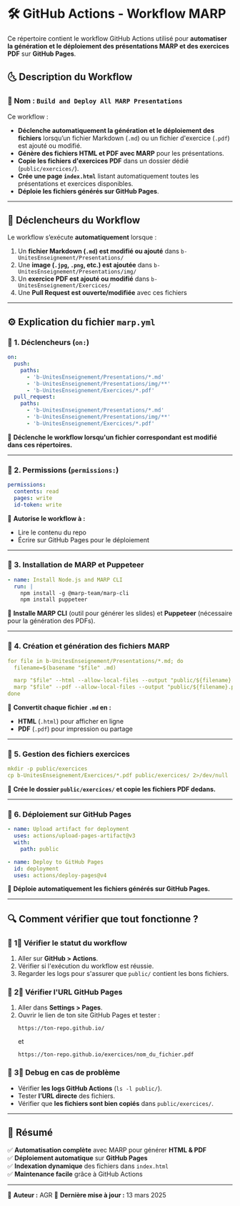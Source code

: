 # 🛠️ GitHub Actions - Workflow MARP

Ce répertoire contient le workflow GitHub Actions utilisé pour **automatiser la génération et le déploiement des présentations MARP et des exercices PDF** sur **GitHub Pages**.

## 🌜 Description du Workflow

### 📌 Nom : `Build and Deploy All MARP Presentations`
Ce workflow :
- **Déclenche automatiquement la génération et le déploiement des fichiers** lorsqu’un fichier Markdown (`.md`) ou un fichier d'exercice (`.pdf`) est ajouté ou modifié.
- **Génère des fichiers HTML et PDF avec MARP** pour les présentations.
- **Copie les fichiers d'exercices PDF** dans un dossier dédié (`public/exercices/`).
- **Crée une page `index.html`** listant automatiquement toutes les présentations et exercices disponibles.
- **Déploie les fichiers générés sur GitHub Pages**.

---

## 🔄 **Déclencheurs du Workflow**
Le workflow s’exécute **automatiquement** lorsque :
1. Un **fichier Markdown (`.md`) est modifié ou ajouté** dans `b-UnitesEnseignement/Presentations/`
2. Une **image (`.jpg`, `.png`, etc.) est ajoutée** dans `b-UnitesEnseignement/Presentations/img/`
3. Un **exercice PDF est ajouté ou modifié** dans `b-UnitesEnseignement/Exercices/`
4. Une **Pull Request est ouverte/modifiée** avec ces fichiers

---

## ⚙️ **Explication du fichier `marp.yml`**

### 🔹 1. **Déclencheurs (`on:`)**
```yaml
on:
  push:
    paths:
      - 'b-UnitesEnseignement/Presentations/*.md'  
      - 'b-UnitesEnseignement/Presentations/img/**'  
      - 'b-UnitesEnseignement/Exercices/*.pdf'  
  pull_request:
    paths:
      - 'b-UnitesEnseignement/Presentations/*.md'
      - 'b-UnitesEnseignement/Presentations/img/**'
      - 'b-UnitesEnseignement/Exercices/*.pdf'
```
📌 **Déclenche le workflow lorsqu'un fichier correspondant est modifié dans ces répertoires.**

---

### 🔹 2. **Permissions (`permissions:`)**
```yaml
permissions:
  contents: read
  pages: write
  id-token: write
```
📌 **Autorise le workflow à :**
- Lire le contenu du repo
- Écrire sur GitHub Pages pour le déploiement

---

### 🔹 3. **Installation de MARP et Puppeteer**
```yaml
- name: Install Node.js and MARP CLI
  run: |
    npm install -g @marp-team/marp-cli
    npm install puppeteer
```
📌 **Installe MARP CLI** (outil pour générer les slides) et **Puppeteer** (nécessaire pour la génération des PDFs).

---

### 🔹 4. **Création et génération des fichiers MARP**
```yaml
for file in b-UnitesEnseignement/Presentations/*.md; do
  filename=$(basename "$file" .md)

  marp "$file" --html --allow-local-files --output "public/${filename}.html"
  marp "$file" --pdf --allow-local-files --output "public/${filename}.pdf"
done
```
📌 **Convertit chaque fichier `.md` en :**
- **HTML** (`.html`) pour afficher en ligne
- **PDF** (`.pdf`) pour impression ou partage

---

### 🔹 5. **Gestion des fichiers exercices**
```yaml
mkdir -p public/exercices
cp b-UnitesEnseignement/Exercices/*.pdf public/exercices/ 2>/dev/null || echo "⚠️ Aucun exercice PDF copié"
```
📌 **Crée le dossier `public/exercices/` et copie les fichiers PDF dedans.**

---

### 🔹 6. **Déploiement sur GitHub Pages**
```yaml
- name: Upload artifact for deployment
  uses: actions/upload-pages-artifact@v3
  with:
    path: public

- name: Deploy to GitHub Pages
  id: deployment
  uses: actions/deploy-pages@v4
```
📌 **Déploie automatiquement les fichiers générés sur GitHub Pages.**

---

## 🔍 **Comment vérifier que tout fonctionne ?**
### 📌 **1⃣ Vérifier le statut du workflow**
1. Aller sur **GitHub > Actions**.
2. Vérifier si l'exécution du workflow est réussie.
3. Regarder les logs pour s'assurer que `public/` contient les bons fichiers.

### 📌 **2⃣ Vérifier l'URL GitHub Pages**
1. Aller dans **Settings > Pages**.
2. Ouvrir le lien de ton site GitHub Pages et tester :
   ```
   https://ton-repo.github.io/
   ```
   et
   ```
   https://ton-repo.github.io/exercices/nom_du_fichier.pdf
   ```

### 📌 **3⃣ Debug en cas de problème**
- Vérifier **les logs GitHub Actions** (`ls -l public/`).
- Tester **l’URL directe** des fichiers.
- Vérifier que **les fichiers sont bien copiés** dans `public/exercices/`.

---

## 📝 **Résumé**
✅ **Automatisation complète** avec MARP pour générer **HTML & PDF**  
✅ **Déploiement automatique** sur **GitHub Pages**  
✅ **Indexation dynamique** des fichiers dans `index.html`  
✅ **Maintenance facile** grâce à GitHub Actions  

---
📌 **Auteur :** AGR
📅 **Dernière mise à jour :** 13 mars 2025
